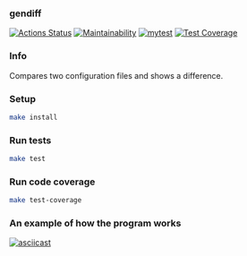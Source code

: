 ### gendiff

[![Actions Status](https://github.com/BOMBYASCHER/frontend-project-46/workflows/hexlet-check/badge.svg)](https://github.com/BOMBYASCHER/frontend-project-46/actions)
[![Maintainability](https://api.codeclimate.com/v1/badges/3faea53b1314a9d19dc4/maintainability)](https://codeclimate.com/github/BOMBYASCHER/frontend-project-46/maintainability)
[![mytest](https://github.com/BOMBYASCHER/frontend-project-46/actions/workflows/main.yml/badge.svg)](https://github.com/BOMBYASCHER/frontend-project-46/actions/workflows/main.yml)
[![Test Coverage](https://api.codeclimate.com/v1/badges/3faea53b1314a9d19dc4/test_coverage)](https://codeclimate.com/github/BOMBYASCHER/frontend-project-46/test_coverage)

### Info

Compares two configuration files and shows a difference.

### Setup
```bash
make install
```

### Run tests
```bash
make test
```

### Run code coverage
```bash
make test-coverage
```

### An example of how the program works

[![asciicast](https://asciinema.org/a/zSU5V7pN93bt7VCkyqcMp7PaD.svg)](https://asciinema.org/a/zSU5V7pN93bt7VCkyqcMp7PaD)